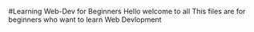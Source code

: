#Learning Web-Dev for Beginners
Hello welcome to all 
This files are for beginners who want to learn Web Devlopment
